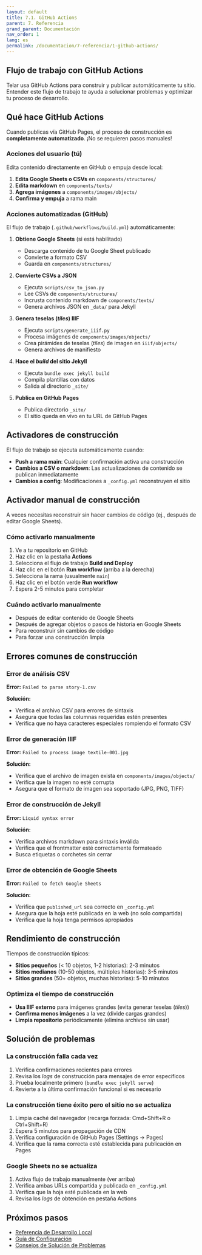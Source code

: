 ```yaml
---
layout: default
title: 7.1. GitHub Actions
parent: 7. Referencia
grand_parent: Documentación
nav_order: 1
lang: es
permalink: /documentacion/7-referencia/1-github-actions/
---
```


## Flujo de trabajo con GitHub Actions

Telar usa GitHub Actions para construir y publicar automáticamente tu sitio. Entender este flujo de trabajo te ayuda a solucionar problemas y optimizar tu proceso de desarrollo.

## Qué hace GitHub Actions

Cuando publicas vía GitHub Pages, el proceso de construcción es **completamente automatizado**. ¡No se requieren pasos manuales!

### Acciones del usuario (tú)

Edita contenido directamente en GitHub o empuja desde local:

1. **Edita Google Sheets o CSVs** en `components/structures/`
2. **Edita markdown** en `components/texts/`
3. **Agrega imágenes** a `components/images/objects/`
4. **Confirma y empuja** a rama main

### Acciones automatizadas (GitHub)

El flujo de trabajo (`.github/workflows/build.yml`) automáticamente:

1. **Obtiene Google Sheets** (si está habilitado)
   - Descarga contenido de tu Google Sheet publicado
   - Convierte a formato CSV
   - Guarda en `components/structures/`

2. **Convierte CSVs a JSON**
   - Ejecuta `scripts/csv_to_json.py`
   - Lee CSVs de `components/structures/`
   - Incrusta contenido markdown de `components/texts/`
   - Genera archivos JSON en `_data/` para Jekyll

3. **Genera teselas (*tiles*) IIIF**
   - Ejecuta `scripts/generate_iiif.py`
   - Procesa imágenes de `components/images/objects/`
   - Crea pirámides de teselas (*tiles*) de imagen en `iiif/objects/`
   - Genera archivos de manifiesto

4. **Hace el _build_ del sitio Jekyll**
   - Ejecuta `bundle exec jekyll build`
   - Compila plantillas con datos
   - Salida al directorio `_site/`

5. **Publica en GitHub Pages**
   - Publica directorio `_site/`
   - El sitio queda en vivo en tu URL de GitHub Pages

## Activadores de construcción

El flujo de trabajo se ejecuta automáticamente cuando:

- **Push a rama main**: Cualquier confirmación activa una construcción
- **Cambios a CSV o markdown**: Las actualizaciones de contenido se publican inmediatamente
- **Cambios a config**: Modificaciones a `_config.yml` reconstruyen el sitio

## Activador manual de construcción

A veces necesitas reconstruir sin hacer cambios de código (ej., después de editar Google Sheets).

### Cómo activarlo manualmente

1. Ve a tu repositorio en GitHub
2. Haz clic en la pestaña **Actions**
3. Selecciona el flujo de trabajo **Build and Deploy**
4. Haz clic en el botón **Run workflow** (arriba a la derecha)
5. Selecciona la rama (usualmente `main`)
6. Haz clic en el botón verde **Run workflow**
7. Espera 2-5 minutos para completar

### Cuándo activarlo manualmente

- Después de editar contenido de Google Sheets
- Después de agregar objetos o pasos de historia en Google Sheets
- Para reconstruir sin cambios de código
- Para forzar una construcción limpia

## Errores comunes de construcción

### Error de análisis CSV

**Error:** `Failed to parse story-1.csv`

**Solución:**

- Verifica el archivo CSV para errores de sintaxis
- Asegura que todas las columnas requeridas estén presentes
- Verifica que no haya caracteres especiales rompiendo el formato CSV

### Error de generación IIIF

**Error:** `Failed to process image textile-001.jpg`

**Solución:**

- Verifica que el archivo de imagen exista en `components/images/objects/`
- Verifica que la imagen no esté corrupta
- Asegura que el formato de imagen sea soportado (JPG, PNG, TIFF)

### Error de construcción de Jekyll

**Error:** `Liquid syntax error`

**Solución:**

- Verifica archivos markdown para sintaxis inválida
- Verifica que el frontmatter esté correctamente formateado
- Busca etiquetas o corchetes sin cerrar

### Error de obtención de Google Sheets

**Error:** `Failed to fetch Google Sheets`

**Solución:**

- Verifica que `published_url` sea correcto en `_config.yml`
- Asegura que la hoja esté publicada en la web (no solo compartida)
- Verifica que la hoja tenga permisos apropiados

## Rendimiento de construcción

Tiempos de construcción típicos:

- **Sitios pequeños** (< 10 objetos, 1-2 historias): 2-3 minutos
- **Sitios medianos** (10-50 objetos, múltiples historias): 3-5 minutos
- **Sitios grandes** (50+ objetos, muchas historias): 5-10 minutos

### Optimiza el tiempo de construcción

- **Usa IIIF externo** para imágenes grandes (evita generar teselas (*tiles*))
- **Confirma menos imágenes** a la vez (divide cargas grandes)
- **Limpia repositorio** periódicamente (elimina archivos sin usar)

## Solución de problemas

### La construcción falla cada vez

1. Verifica confirmaciones recientes para errores
2. Revisa los _logs_ de construcción para mensajes de error específicos
3. Prueba localmente primero (`bundle exec jekyll serve`)
4. Revierte a la última confirmación funcional si es necesario

### La construcción tiene éxito pero el sitio no se actualiza

1. Limpia caché del navegador (recarga forzada: Cmd+Shift+R o Ctrl+Shift+R)
2. Espera 5 minutos para propagación de CDN
3. Verifica configuración de GitHub Pages (Settings → Pages)
4. Verifica que la rama correcta esté establecida para publicación en Pages

### Google Sheets no se actualiza

1. Activa flujo de trabajo manualmente (ver arriba)
2. Verifica ambas URLs compartida y publicada en `_config.yml`
3. Verifica que la hoja esté publicada en la web
4. Revisa los _logs_ de obtención en pestaña Actions

## Próximos pasos

- [Referencia de Desarrollo Local](/documentacion/7-referencia/2-desarrollo/)
- [Guía de Configuración](/documentacion/5-configuracion/)
- [Consejos de Solución de Problemas](https://github.com/UCSB-AMPLab/telar/issues)
